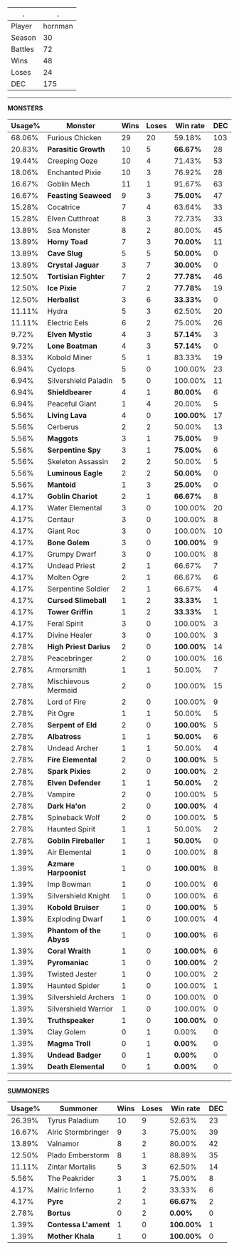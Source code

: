 .|.
|-|-
Player|hornman
Season|30
Battles|72
Wins|48
Loses|24
DEC|175

---
**MONSTERS**

Usage%|Monster|Wins|Loses|Win rate|DEC|
-|-|-|-|-|-|
68.06%|Furious Chicken|29|20|59.18%|103|
20.83%|**Parasitic Growth**|10|5|**66.67%**|28|
19.44%|Creeping Ooze|10|4|71.43%|53|
18.06%|Enchanted Pixie|10|3|76.92%|28|
16.67%|Goblin Mech|11|1|91.67%|63|
16.67%|**Feasting Seaweed**|9|3|**75.00%**|47|
15.28%|Cocatrice|7|4|63.64%|33|
15.28%|Elven Cutthroat|8|3|72.73%|33|
13.89%|Sea Monster|8|2|80.00%|45|
13.89%|**Horny Toad**|7|3|**70.00%**|11|
13.89%|**Cave Slug**|5|5|**50.00%**|0|
13.89%|**Crystal Jaguar**|3|7|**30.00%**|0|
12.50%|**Tortisian Fighter**|7|2|**77.78%**|46|
12.50%|**Ice Pixie**|7|2|**77.78%**|19|
12.50%|**Herbalist**|3|6|**33.33%**|0|
11.11%|Hydra|5|3|62.50%|20|
11.11%|Electric Eels|6|2|75.00%|26|
9.72%|**Elven Mystic**|4|3|**57.14%**|3|
9.72%|**Lone Boatman**|4|3|**57.14%**|0|
8.33%|Kobold Miner|5|1|83.33%|19|
6.94%|Cyclops|5|0|100.00%|23|
6.94%|Silvershield Paladin|5|0|100.00%|11|
6.94%|**Shieldbearer**|4|1|**80.00%**|6|
6.94%|Peaceful Giant|1|4|20.00%|5|
5.56%|**Living Lava**|4|0|**100.00%**|17|
5.56%|Cerberus|2|2|50.00%|13|
5.56%|**Maggots**|3|1|**75.00%**|9|
5.56%|**Serpentine Spy**|3|1|**75.00%**|6|
5.56%|Skeleton Assassin|2|2|50.00%|5|
5.56%|**Luminous Eagle**|2|2|**50.00%**|0|
5.56%|**Mantoid**|1|3|**25.00%**|0|
4.17%|**Goblin Chariot**|2|1|**66.67%**|8|
4.17%|Water Elemental|3|0|100.00%|20|
4.17%|Centaur|3|0|100.00%|8|
4.17%|Giant Roc|3|0|100.00%|10|
4.17%|**Bone Golem**|3|0|**100.00%**|9|
4.17%|Grumpy Dwarf|3|0|100.00%|8|
4.17%|Undead Priest|2|1|66.67%|7|
4.17%|Molten Ogre|2|1|66.67%|6|
4.17%|Serpentine Soldier|2|1|66.67%|4|
4.17%|**Cursed Slimeball**|1|2|**33.33%**|1|
4.17%|**Tower Griffin**|1|2|**33.33%**|1|
4.17%|Feral Spirit|3|0|100.00%|3|
4.17%|Divine Healer|3|0|100.00%|3|
2.78%|**High Priest Darius**|2|0|**100.00%**|14|
2.78%|Peacebringer|2|0|100.00%|16|
2.78%|Armorsmith|1|1|50.00%|7|
2.78%|Mischievous Mermaid|2|0|100.00%|15|
2.78%|Lord of Fire|2|0|100.00%|9|
2.78%|Pit Ogre|1|1|50.00%|5|
2.78%|**Serpent of Eld**|2|0|**100.00%**|5|
2.78%|**Albatross**|1|1|**50.00%**|6|
2.78%|Undead Archer|1|1|50.00%|4|
2.78%|**Fire Elemental**|2|0|**100.00%**|5|
2.78%|**Spark Pixies**|2|0|**100.00%**|2|
2.78%|**Elven Defender**|1|1|**50.00%**|2|
2.78%|Vampire|2|0|100.00%|5|
2.78%|**Dark Ha'on**|2|0|**100.00%**|4|
2.78%|Spineback Wolf|2|0|100.00%|5|
2.78%|Haunted Spirit|1|1|50.00%|2|
2.78%|**Goblin Fireballer**|1|1|**50.00%**|0|
1.39%|Air Elemental|1|0|100.00%|8|
1.39%|**Azmare Harpoonist**|1|0|**100.00%**|8|
1.39%|Imp Bowman|1|0|100.00%|6|
1.39%|Silvershield Knight|1|0|100.00%|6|
1.39%|**Kobold Bruiser**|1|0|**100.00%**|5|
1.39%|Exploding Dwarf|1|0|100.00%|4|
1.39%|**Phantom of the Abyss**|1|0|**100.00%**|6|
1.39%|**Coral Wraith**|1|0|**100.00%**|6|
1.39%|**Pyromaniac**|1|0|**100.00%**|2|
1.39%|Twisted Jester|1|0|100.00%|2|
1.39%|Haunted Spider|1|0|100.00%|1|
1.39%|Silvershield Archers|1|0|100.00%|0|
1.39%|Silvershield Warrior|1|0|100.00%|0|
1.39%|**Truthspeaker**|1|0|**100.00%**|0|
1.39%|Clay Golem|0|1|0.00%|0|
1.39%|**Magma Troll**|0|1|**0.00%**|0|
1.39%|**Undead Badger**|0|1|**0.00%**|0|
1.39%|**Death Elemental**|0|1|**0.00%**|0|

---
**SUMMONERS**

Usage%|Summoner|Wins|Loses|Win rate|DEC|
-|-|-|-|-|-|
26.39%|Tyrus Paladium|10|9|52.63%|23|
16.67%|Alric Stormbringer|9|3|75.00%|39|
13.89%|Valnamor|8|2|80.00%|42|
12.50%|Plado Emberstorm|8|1|88.89%|35|
11.11%|Zintar Mortalis|5|3|62.50%|14|
5.56%|The Peakrider|3|1|75.00%|8|
4.17%|Malric Inferno|1|2|33.33%|6|
4.17%|**Pyre**|2|1|**66.67%**|2|
2.78%|**Bortus**|0|2|**0.00%**|0|
1.39%|**Contessa L'ament**|1|0|**100.00%**|1|
1.39%|**Mother Khala**|1|0|**100.00%**|0|
